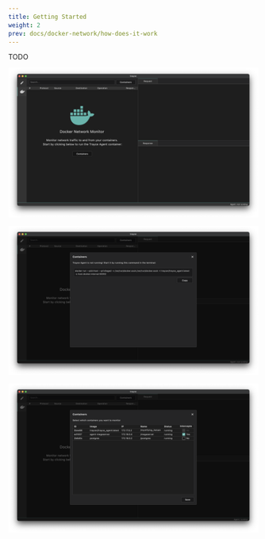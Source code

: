 ```yaml
---
title: Getting Started
weight: 2
prev: docs/docker-network/how-does-it-work
---
```


TODO

![](./0-init.png)

![](./0-init-agent.png)

![](./1.png)
